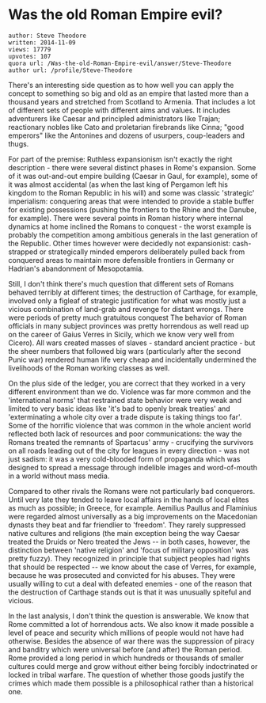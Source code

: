 # Was the old Roman Empire evil?

	author: Steve Theodore
	written: 2014-11-09
	views: 17779
	upvotes: 107
	quora url: /Was-the-old-Roman-Empire-evil/answer/Steve-Theodore
	author url: /profile/Steve-Theodore


There's an interesting side question as to how well you can apply the concept to something so big and old as an empire that lasted more than a thousand years and stretched from Scotland to Armenia. That includes a lot of different sets of people with different aims and values. It includes adventurers like Caesar and principled administrators like Trajan; reactionary nobles like Cato and proletarian firebrands like Cinna; "good emperors" like the Antonines and dozens of usurpers, coup-leaders and thugs. 

For part of the premise: Ruthless expansionism isn't exactly the right description - there were several distinct phases in Rome's expansion. Some of it was out-and-out empire building (Caesar in Gaul, for example), some of it was almost accidental (as when the last king of Pergamon left his kingdom to the Roman Republic in his will) and some was classic 'strategic' imperialism: conquering areas that were intended to provide a stable buffer for existing possessions (pushing the frontiers to the Rhine and the Danube, for example). There were several points in Roman history where internal dynamics at home inclined the Romans to conquest - the worst example is probably the competition among ambitious generals in the last generation of the Republic. Other times however were decidedly not expansionist: cash-strapped or strategically minded emperors deliberately pulled back from conquered areas to maintain more defensible frontiers in Germany or Hadrian's abandonment of Mesopotamia. 
 
Still, I don't think there's much question that different sets of Romans behaved terribly at different times; the destruction of Carthage, for example, involved only a figleaf of strategic justification for what was mostly just a vicious combination of land-grab and revenge for distant wrongs. There were periods of pretty much gratuitous conquest The behavior of Roman officials in many subject provinces was pretty horrendous as well read up on the career of Gaius Verres in Sicily, which we know very well from Cicero). All wars created masses of slaves - standard ancient practice - but the sheer numbers that followed big wars (particularly after the second Punic war) rendered human life very cheap and incidentally undermined the livelihoods of the Roman working classes as well. 

On the plus side of the ledger, you are correct that they worked in a very different environment than we do. Violence was far more common and the 'international norms' that restrained state behavior were very weak and limited to very basic ideas like 'it's bad to openly break treaties' and 'exterminating a whole city over a trade dispute is taking things too far'. Some of the horrific violence that was common in the whole ancient world reflected both lack of resources and poor communications: the way the Romans treated the remnants of Spartacus' army - crucifying the survivors on all roads leading out of the city for leagues in every direction - was not just sadism: it was a very cold-blooded form of propaganda which was designed to spread a message through indelible images and word-of-mouth in a world without mass media.

Compared to other rivals the Romans were not particularly bad conquerors. Until very late they tended to leave local affairs in the hands of local elites as much as possible; in Greece, for example. Aemilius Paullus and Flaminius were regarded almost universally as a big improvements on the Macedonian dynasts they beat and far friendlier to 'freedom'. They rarely suppressed native cultures and religions (the main exception being the way Caesar treated the Druids or Nero treated the Jews -- in both cases, however, the distinction between 'native religion' and 'focus of military opposition' was pretty fuzzy). They recognized in principle that subject peoples had rights that should be respected -- we know about the case of Verres, for example, because he was prosecuted and convicted for his abuses. They were usually willing to cut a deal with defeated enemies - one of the reason that the destruction of Carthage stands out is that it was unusually spiteful and vicious. 

In the last analysis, I don't think the question is answerable. We know that Rome committed a lot of horrendous acts. We also know it made possible a level of peace and security which millions of people would not have had otherwise. Besides the absence of war there was the suppression of piracy and banditry which were universal before (and after) the Roman period. Rome provided a long period in which hundreds or thousands of smaller cultures could merge and grow without either being forcibly indoctrinated or locked in tribal warfare. The question of whether those goods justify the crimes which made them possible is a philosophical rather than a historical one.

